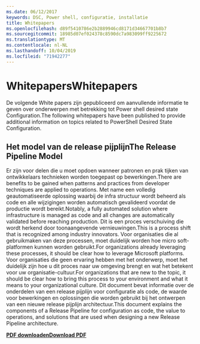 ```yaml
---
ms.date: 06/12/2017
keywords: DSC, Power shell, configuratie, installatie
title: Whitepapers
ms.openlocfilehash: d89f5410786e2b2889946cd8171d34667701b8b7
ms.sourcegitcommit: 18985d07ef024378c8590dc7a983099ff9225672
ms.translationtype: MT
ms.contentlocale: nl-NL
ms.lasthandoff: 10/04/2019
ms.locfileid: "71942277"
---
```

# <a name="whitepapers"></a><span data-ttu-id="52616-103">Whitepapers</span><span class="sxs-lookup"><span data-stu-id="52616-103">Whitepapers</span></span>

<span data-ttu-id="52616-104">De volgende White papers zijn gepubliceerd om aanvullende informatie te geven over onderwerpen met betrekking tot Power shell desired state Configuration.</span><span class="sxs-lookup"><span data-stu-id="52616-104">The following whitepapers have been published to provide additional information on topics related to PowerShell Desired State Configuration.</span></span>

## <a name="the-release-pipeline-model"></a><span data-ttu-id="52616-105">Het model van de release pijplijn</span><span class="sxs-lookup"><span data-stu-id="52616-105">The Release Pipeline Model</span></span>
<span data-ttu-id="52616-106">Er zijn voor delen die u moet opdoen wanneer patronen en prak tijken van ontwikkelaars technieken worden toegepast op bewerkingen.</span><span class="sxs-lookup"><span data-stu-id="52616-106">There are benefits to be gained when patterns and practices from developer techniques are applied to operations.</span></span> <span data-ttu-id="52616-107">Met name een volledig geautomatiseerde oplossing waarbij de infra structuur wordt beheerd als code en alle wijzigingen worden automatisch gevalideerd voordat de productie wordt bereikt.</span><span class="sxs-lookup"><span data-stu-id="52616-107">Notably, a fully automated solution where infrastructure is managed as code and all changes are automatically validated before reaching production.</span></span> <span data-ttu-id="52616-108">Dit is een proces verschuiving die wordt herkend door toonaangevende vernieuwingen.</span><span class="sxs-lookup"><span data-stu-id="52616-108">This is a process shift that is recognized among industry innovators.</span></span> <span data-ttu-id="52616-109">Voor organisaties die al gebruikmaken van deze processen, moet duidelijk worden hoe micro soft-platformen kunnen worden gebruikt.</span><span class="sxs-lookup"><span data-stu-id="52616-109">For organizations already leveraging these processes, it should be clear how to leverage Microsoft platforms.</span></span> <span data-ttu-id="52616-110">Voor organisaties die geen ervaring hebben met het onderwerp, moet het duidelijk zijn hoe u dit proces naar uw omgeving brengt en wat het betekent voor uw organisatie-cultuur.</span><span class="sxs-lookup"><span data-stu-id="52616-110">For organizations that are new to the topic, it should be clear how to bring this process to your environment and what it means to your organizational culture.</span></span> <span data-ttu-id="52616-111">Dit document bevat informatie over de onderdelen van een release pijplijn voor configuratie als code, de waarde voor bewerkingen en oplossingen die worden gebruikt bij het ontwerpen van een nieuwe release pijplijn architectuur.</span><span class="sxs-lookup"><span data-stu-id="52616-111">This document explains the components of a Release Pipeline for configuration as code, the value to operations, and solutions that are used when designing a new Release Pipeline architecture.</span></span>

<span data-ttu-id="52616-112">**[PDF downloaden](https://aka.ms/thereleasepipelinemodelpdf)**</span><span class="sxs-lookup"><span data-stu-id="52616-112">**[Download PDF](https://aka.ms/thereleasepipelinemodelpdf)**</span></span>